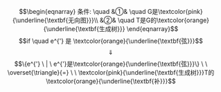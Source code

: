 $$\begin{eqnarray}
条件: \quad
&①& \quad G是\textcolor{pink}{\underline{\textbf{无向图}}}\\
&②& \quad T是G的\textcolor{orange}{\underline{\textbf{生成树}}}
\end{eqnarray}$$
$$if \quad e^{'} 是 \textcolor{orange}{\underline{\textbf{弦}}}$$
$$\quad \Downarrow \quad $$
$$\{e^{'}  \ | \ e^{'}是\textcolor{orange}{\underline{\textbf{弦}}}\}  \ \  \overset{\triangle}{=} \ \ \textcolor{pink}{\underline{\textbf{生成树}}}T的\textcolor{orange}{\underline{\textbf{补}}}$$